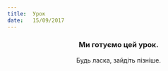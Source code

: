 ```yaml
---
title:  Урок
date:   15/09/2017
---
```


### <center>Ми готуємо цей урок.</center>
<center>Будь ласка, зайдіть пізніше.</center>